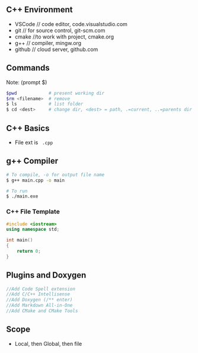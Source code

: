 ## C++ Environment
- VSCode    // code editor, code.visualstudio.com
- git       // for source control, git-scm.com
- cmake     //to work with project, cmake.org
- g++       // compiler, mingw.org
- github    // cloud server, github.com

## Commands 
Note: (prompt $)
```bash
$pwd			# present working dir
$rm <filename>	# remove
$ ls  			# list folder
$ cd <dest>  	# change dir, <dest> = path, .=current, ..=parents dir
```
## C++ Basics

- File ext is `
.cpp`

## g++ Compiler
```bash
# To compile, -o for output file name
$ g++ main.cpp -o main

# To run
$ ./main.exe
```

### C++ File Template
```cpp
#include <iostream>
using namespace std;

int main()
{
    return 0;
}

```


## Plugins and Doxygen
```cpp
//Add Code Spell extension
//Add C/C++ Intellisense
//Add Doxygen (/** enter)
//Add Markdown All-in-One
//Add CMake and CMake Tools
```


## Scope
- Local, then Global, then file